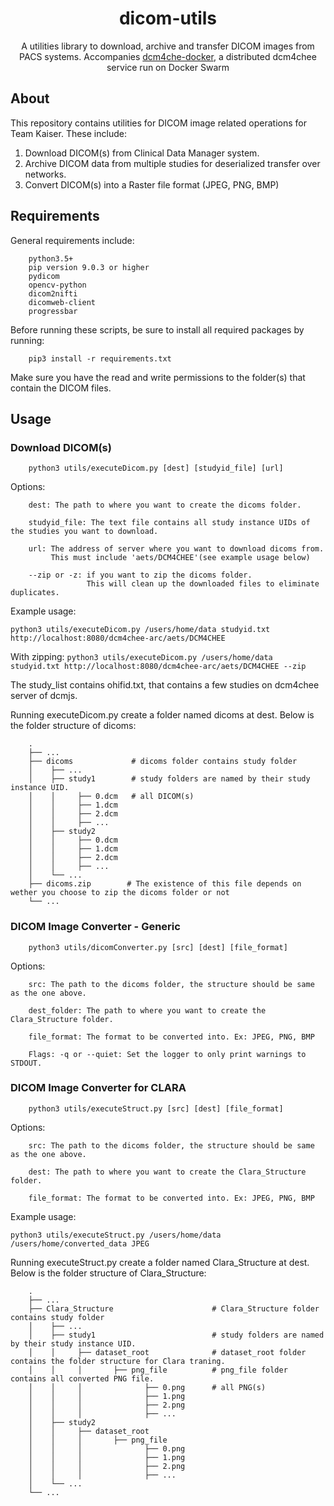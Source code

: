 <!-- prettier-ignore-start -->
<!-- markdownlint-disable -->
<div align="center">
    <h1><strong>dicom-utils</strong></h1>
    <p>A utilities library to download, archive and transfer DICOM images from PACS systems. Accompanies <a href='https://github.com/kaiser-team/dcm4che-docker'>dcm4che-docker</a>, a distributed dcm4chee service run on Docker Swarm</p>
</div>
<!-- prettier-ignore-end -->

## About

This repository contains utilities for DICOM image related operations for Team Kaiser. These include:

1. Download DICOM(s) from Clinical Data Manager system.
2. Archive DICOM data from multiple studies for deserialized transfer over networks.
3. Convert DICOM(s) into a Raster file format (JPEG, PNG, BMP)


## Requirements

General requirements include:
```
    python3.5+
    pip version 9.0.3 or higher
    pydicom
    opencv-python
    dicom2nifti
    dicomweb-client
    progressbar
```

Before running these scripts, be sure to install all required packages by running:
```
    pip3 install -r requirements.txt
```
Make sure you have the read and write permissions to the folder(s) that contain the DICOM files.

## Usage
### Download DICOM(s)

```
    python3 utils/executeDicom.py [dest] [studyid_file] [url]
```

Options:
```
    dest: The path to where you want to create the dicoms folder.

    studyid_file: The text file contains all study instance UIDs of the studies you want to download.
    
    url: The address of server where you want to download dicoms from. 
         This must include 'aets/DCM4CHEE'(see example usage below)
    
    --zip or -z: if you want to zip the dicoms folder. 
                 This will clean up the downloaded files to eliminate duplicates.
```
Example usage:

```python3 utils/executeDicom.py /users/home/data studyid.txt http://localhost:8080/dcm4chee-arc/aets/DCM4CHEE```
    
With zipping: 
```python3 utils/executeDicom.py /users/home/data studyid.txt http://localhost:8080/dcm4chee-arc/aets/DCM4CHEE --zip```

The study_list contains ohifid.txt, that contains a few studies on dcm4chee server of dcmjs.
    
Running executeDicom.py create a folder named dicoms at dest. Below is the folder structure of dicoms:
```
    .
    ├── ...
    ├── dicoms             # dicoms folder contains study folder
    │    ├── ...
    │    ├── study1        # study folders are named by their study instance UID.
    │    │     ├── 0.dcm   # all DICOM(s)
    │    │     ├── 1.dcm
    │    │     ├── 2.dcm 
    │    │     ├── ...
    │    ├── study2 
    │    │     ├── 0.dcm
    │    │     ├── 1.dcm
    │    │     ├── 2.dcm 
    │    │     ├── ...
    │    └── ...
    ├── dicoms.zip        # The existence of this file depends on wether you choose to zip the dicoms folder or not
    └── ...

```
### DICOM Image Converter - Generic

```
    python3 utils/dicomConverter.py [src] [dest] [file_format]
```

Options:
```
    src: The path to the dicoms folder, the structure should be same as the one above.

    dest_folder: The path to where you want to create the Clara_Structure folder.

    file_format: The format to be converted into. Ex: JPEG, PNG, BMP
    
    Flags: -q or --quiet: Set the logger to only print warnings to STDOUT.
```


### DICOM Image Converter for CLARA

```
    python3 utils/executeStruct.py [src] [dest] [file_format]
```

Options:
```
    src: The path to the dicoms folder, the structure should be same as the one above.

    dest: The path to where you want to create the Clara_Structure folder.

    file_format: The format to be converted into. Ex: JPEG, PNG, BMP
```
Example usage: 

```python3 utils/executeStruct.py /users/home/data /users/home/converted_data JPEG```
    
    
Running executeStruct.py create a folder named Clara_Structure at dest. Below is the folder structure of Clara_Structure:
``` 
    .
    ├── ...
    ├── Clara_Structure                      # Clara_Structure folder contains study folder
    │    ├── ...
    │    ├── study1                          # study folders are named by their study instance UID.
    │    │     ├── dataset_root              # dataset_root folder contains the folder structure for Clara traning.
    │    │     │       ├── png_file          # png_file folder contains all converted PNG file.
    │    │     │              ├── 0.png      # all PNG(s)
    │    │     │              ├── 1.png
    │    │     │              ├── 2.png 
    │    │     │              ├── ...
    │    ├── study2  
    │    │     ├── dataset_root
    │    │     │       ├── png_file
    │    │     │              ├── 0.png
    │    │     │              ├── 1.png
    │    │     │              ├── 2.png 
    │    │     │              ├── ...
    │    └── ...
    └── ...
```
